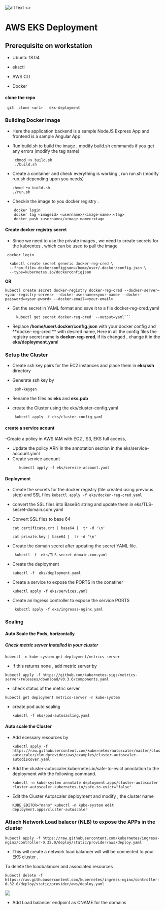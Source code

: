 
![alt text <>](https://accubits-image-assets.s3-ap-southeast-1.amazonaws.com/kubernetes.png "")
# AWS EKS Deployment 

## Prerequisite on workstation

- Ubuntu 18.04
- eksctl 
- AWS CLI

- Docker


#### clone the repo 
```
 git  clone <url>   eks-deployment
```

### Building Docker image 

- Here the application backend is a sample NodeJS Express App and frontend is a sample Angular App.

 - Run build.sh to build the image , modify build.sh commands if you get any errors (modify the tag name)
   ```
    chmod +x build.sh
    ./build.sh
   ```

- Create a container and check everything is working , run run.sh (modify run.sh depending upon you needs)
    ```
    chmod +x build.sh
    ./run.sh
   ```

- Checkin the image to you docker registry .
```
	docker login
	docker tag <imageid> <username>/<image-name>:<tag>
	docker push <username>/<image-name>:<tag>
```

#### Create docker registry secret

-  Since we need to use the private images , we need to create secrets for the kubrentes , which can be used to pull the image 
 ```
  docker login
 ```
  ```
	kubectl create secret generic docker-reg-cred \
    --from-file=.dockerconfigjson=/home/user/.docker/config.json \
    --type=kubernetes.io/dockerconfigjson
  ```

**OR**
```shell
kubectl create secret docker-registry docker-reg-cred --docker-server=<your-registry-server> --docker-username=<your-name> --docker-password=<your-pword> --docker-email=<your-email>

```

- Get the secret in YAML format  and save it to a file docker-reg-cred.yaml

```
	 kubectl get secret docker-reg-cred  --output=yaml```
```

- Replace  **/home/user/.docker/config.json** with your docker config and  **docker-reg-cred ** with desired name, Here in all the config files the registry secret name is **docker-reg-cred**, if its changed , change it in the **eks/deployment.yaml**


### Setup the Cluster

- Create ssh key pairs for the EC2 instances and place them in **eks/ssh** directory
- Generate  ssh key by
	 ```
	  ssh-keygen
	 ```
- Rename the files as **eks** and **eks.pub** 

- create the Cluster using the eks/cluster-config.yaml 
	```
	 kubectl apply -f eks/cluster-config.yaml 
	```

#### create a service acount 

-Create a policy in AWS IAM with EC2 , S3, EKS full access,
- Update the policy ARN in the annotation section in the eks/service-account.yaml
- Create service account
	```
	   kubectl apply -f eks/service-account.yaml
	```

#### Deployment

- Create the secrets for the docker registry (file created using previous step) and SSL files
	  ```
	  kubectl apply -f eks/docker-reg-cred.yaml
	  ```

- convert the SSL files into Base64 string  and update them in eks/TLS-secret-domain.com.yaml
- Convert SSL files to base 64
	 ```
	 cat certificate.crt | base64 |  tr -d '\n' 
	 ```
	 ```
	 cat private.key | base64 |  tr -d '\n' 
	 ```

- Create the domain secret after updating the secret YAML file.
	 ```
	  kubectl -f  eks/TLS-secret-domain.com.yaml
	 ```

- Create the deployment 
	 ```
    kubectl -f  eks/deployment.yaml
	 ```

- Create a service to expose the PORTS in the conatiner

	```
  kubectl apply -f eks/services.yaml
	```

- Create an Ingress controller to expose the service PORTS
	```
	 kubectl apply -f eks/ingresss-nginx.yaml
	```

### Scaling 
#### Auto Scale the Pods, horizontally
 ##### Check metric server Installed in your cluster
 ```
 kubectl -n kube-system get deployment/metrics-server
 ```
- If this returns none , add metric server by 
```
kubectl apply -f https://github.com/kubernetes-sigs/metrics-server/releases/download/v0.3.6/components.yaml
```

- check status of the metric server
```
kubectl get deployment metrics-server -n kube-system
```
- create pod auto scaling 
  ```
  kubectl -f eks/pod-autosacling.yaml
  ```

#### Auto scale the Cluster

- Add ecessary resources by 
	```
	kubectl apply -f https://raw.githubusercontent.com/kubernetes/autoscaler/master/cluster-autoscaler/cloudprovider/aws/examples/cluster-autoscaler-autodiscover.yaml
	```
- Add the cluster-autoscaler.kubernetes.io/safe-to-evict annotation to the deployment with the following command.
	```
	kubectl -n kube-system annotate deployment.apps/cluster-autoscaler cluster-autoscaler.kubernetes.io/safe-to-evict="false"
	```
- Edit the Cluster Autoscaler deployment and modify , the cluster name
	```
	KUBE_EDITOR="nano" kubectl -n kube-system edit deployment.apps/cluster-autoscaler
	```

### Attach Network Load balacer (NLB) to expose the APPs in the cluster
 ```
 kubectl apply -f https://raw.githubusercontent.com/kubernetes/ingress-nginx/controller-0.32.0/deploy/static/provider/aws/deploy.yaml
 ```
- This will create a network load balancer will will be connected to your EKS cluster .

To delete the loadbalancer and associated resources 
```
kubectl delete -f https://raw.githubusercontent.com/kubernetes/ingress-nginx/controller-0.32.0/deploy/static/provider/aws/deploy.yaml
```

![](https://quip-amazon.com/blob/bGA9AAmviCK/11tDfN7IqiC8qv7bZS50qw?a=Uf6IToPAN5W87b0DphRwhQxMafnFU1WYA0ya6pLXR0Ua)


- Add Load balancer endpoint as CNAME for the domains

  



